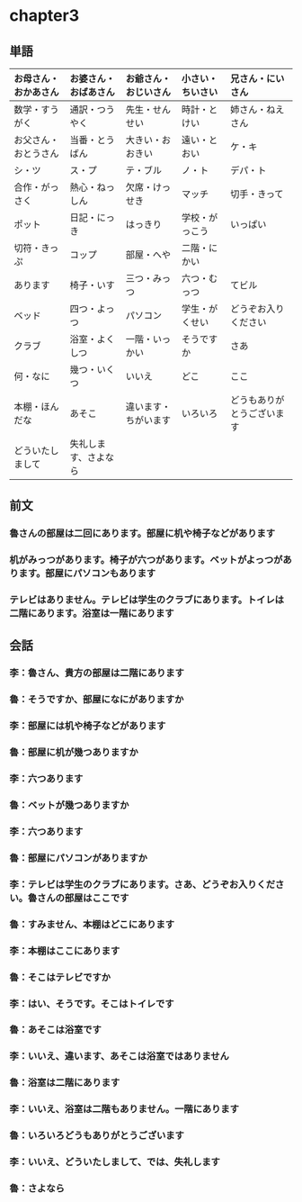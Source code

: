 # chapter3
## 単語
| お母さん・おかあさん | お婆さん・おばあさん | お爺さん・おじいさん | 小さい・ちいさい | 兄さん・にいさん           |
| :------------------- | :------------------- | :------------------- | :--------------- | :------------------------- |
| 数学・すうがく       | 通訳・つうやく       | 先生・せんせい       | 時計・とけい     | 姉さん・ねえさん           |
| お父さん・おとうさん | 当番・とうばん       | 大きい・おおきい     | 遠い・とおい     | ケ・キ                     |
| シ・ツ               | ス・プ               | テ・ブル             | ノ・ト           | デパ・ト                   |
| 合作・がっさく       | 熱心・ねっしん       | 欠席・けっせき       | マッチ           | 切手・きって               |
| ポット               | 日記・にっき         | はっきり             | 学校・がっこう   | いっぱい                   |
| 切符・きっぷ         | コップ               | 部屋・へや           | 二階・にかい     |                            |
| あります             | 椅子・いす           | 三つ・みっつ         | 六つ・むっつ     | てビル                     |
| ベッド               | 四つ・よっつ         | パソコン             | 学生・がくせい   | どうぞお入りください       |
| クラブ               | 浴室・よくしつ       | 一階・いっかい       | そうですか       | さあ                       |
| 何・なに             | 幾つ・いくつ         | いいえ               | どこ             | ここ                       |
| 本棚・ほんだな       | あそこ               | 違います・ちがいます | いろいろ         | どうもありがとうございます |
| どういたしまして     | 失礼します、さよなら |                      |                  |                            |
                        
## 前文
### 魯さんの部屋は二回にあります。部屋に机や椅子などがあります
### 机がみっつがあります。椅子が六つがあります。ベットがよっつがあります。部屋にパソコンもあります
### テレビはありません。テレビは学生のクラブにあります。トイレは二階にあります。浴室は一階にあります
## 会話
### 李：魯さん、貴方の部屋は二階にあります
### 魯：そうですか、部屋になにがありますか
### 李：部屋には机や椅子などがあります
### 魯：部屋に机が幾つありますか
### 李：六つあります
### 魯：ベットが幾つありますか
### 李：六つあります
### 魯：部屋にパソコンがありますか
### 李：テレビは学生のクラブにあります。さあ、どうぞお入りください。魯さんの部屋はここです
### 魯：すみません、本棚はどこにあります
### 李：本棚はここにあります
### 魯：そこはテレビですか
### 李：はい、そうです。そこはトイレです
### 魯：あそこは浴室です
### 李：いいえ、違います、あそこは浴室ではありません
### 魯：浴室は二階にあります
### 李：いいえ、浴室は二階もありません。一階にあります
### 魯：いろいろどうもありがとうございます
### 李：いいえ、どういたしまして、では、失礼します
### 魯：さよなら
